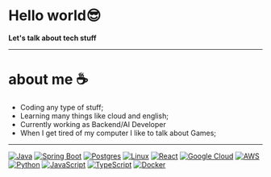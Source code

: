 # Hello world😎

**Let's talk about tech stuff**

---
# about me ☕

- Coding any type of stuff;
- Learning many things like cloud and english;
- Currently working as Backend/AI Developer
- When I get tired of my computer I like to talk about Games;

---

[![Java](https://img.shields.io/badge/Java-%23ED8B00.svg?logo=openjdk&logoColor=white)](#)
[![Spring Boot](https://img.shields.io/badge/Spring%20Boot-6DB33F?logo=springboot&logoColor=fff)](#)
[![Postgres](https://img.shields.io/badge/Postgres-%23316192.svg?logo=postgresql&logoColor=white)](#)
[![Linux](https://img.shields.io/badge/Linux-FCC624?logo=linux&logoColor=black)](#)
[![React](https://img.shields.io/badge/React-%2320232a.svg?logo=react&logoColor=%2361DAFB)](#)
[![Google Cloud](https://img.shields.io/badge/Google%20Cloud-%234285F4.svg?logo=google-cloud&logoColor=white)](#)
[![AWS](https://custom-icon-badges.demolab.com/badge/AWS-%23FF9900.svg?logo=aws&logoColor=white)](#)
[![Python](https://img.shields.io/badge/Python-3776AB?logo=python&logoColor=fff)](#)
[![JavaScript](https://img.shields.io/badge/JavaScript-F7DF1E?logo=javascript&logoColor=000)](#)
[![TypeScript](https://img.shields.io/badge/TypeScript-3178C6?logo=typescript&logoColor=fff)](#)
[![Docker](https://img.shields.io/badge/Docker-2496ED?logo=docker&logoColor=fff)](#)
